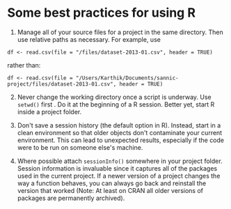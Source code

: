 
# Some best practices for using R

1. Manage all of your source files for a project in the same directory. Then use relative paths as necessary. For example, use

```
df <- read.csv(file = "/files/dataset-2013-01.csv", header = TRUE)
```

rather than:

```
df <- read.csv(file = "/Users/Karthik/Documents/sannic-project/files/dataset-2013-01.csv", header = TRUE)
```

2. Never change the working directory once a script is underway. Use `setwd()` first . Do it at the beginning of a R session. Better yet, start R inside a project folder.

3. Don't save a session history (the default option in R). Instead, start in a clean environment so that older objects don't contaminate your current environment. This can lead to unexpected results, especially if the code were to be run on someone else's machine.

4. Where possible attach `sessionInfo()` somewhere in your project folder. Session information is invaluable since it captures all of the packages used in the current project. If a newer version of a project changes the way a function behaves, you can always go back and reinstall the version that worked (Note: At least on CRAN all older versions of packages are permanently archived).

